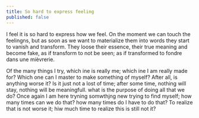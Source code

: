```yaml
---
title: So hard to express feeling
published: false
---
```


I feel it is so hard to express how we feel. On the moment we can touch the feelingns, but as soon as we want to materialize them into words they start to vanish and transform. They loose their essence, their true meaning and become fake, as if transform to not be seen; as if transformed to fondre dans une mièvrerie.

Of the many things I try, which ine is really me; which ine I am really made for? Which one can I master to make something of myself? After all, is anything worse it? Is it just not a lost of time; after some time, nothing will stay, nothing will be meaningfull. what is the purpose of doing all that we do?
Once again I am here tryning somwthjng new trying to find myself; how many times can we do that? how many times do I have to do that? To realize that is not worse it; hiw much time to realize this is still not it?
